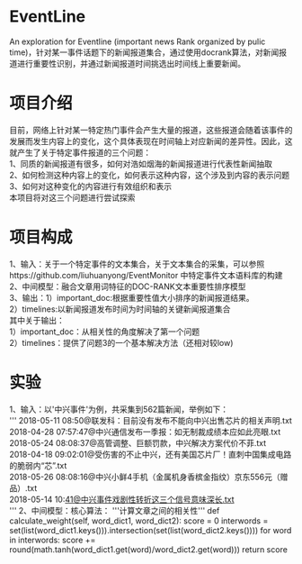 # EventLine
An exploration for Eventline (important news Rank organized by pulic time)，针对某一事件话题下的新闻报道集合，通过使用docrank算法，对新闻报道进行重要性识别，并通过新闻报道时间挑选出时间线上重要新闻。
# 项目介绍  
目前，网络上针对某一特定热门事件会产生大量的报道，这些报道会随着该事件的发展而发生内容上的变化，这个具体表现在时间轴上对应新闻的差异性。因此，这就产生了关于特定事件报道的三个问题：  
1、同质的新闻报道有很多，如何对浩如烟海的新闻报道进行代表性新闻抽取  
2、如何检测这种内容上的变化，如何表示这种内容，这个涉及到内容的表示问题  
3、如何对这种变化的内容进行有效组织和表示  
本项目将对这三个问题进行尝试探索  
# 项目构成
1、输入：关于一个特定事件的文本集合，关于文本集合的采集，可以参照https://github.com/liuhuanyong/EventMonitor 中特定事件文本语料库的构建  
2、中间模型：融合文章用词特征的DOC-RANK文本重要性排序模型  
3、输出：1）important_doc:根据重要性值大小排序的新闻报道结果。  
        2）timelines:以新闻报道发布时间为时间轴的关键新闻报道集合  
其中关于输出：    
1）important_doc：从相关性的角度解决了第一个问题    
2）timelines：提供了问题3的一个基本解决方法（还相对较low)

# 实验
1、输入：以'中兴事件'为例，共采集到562篇新闻，举例如下：  
    '''
    2018-05-11 08:50@联发科：目前没有发布不能向中兴出售芯片的相关声明.txt   
    2018-04-28 07:57:47@中兴通信发布一季报：如无制裁成绩本应如此亮眼.txt   
    2018-05-24 08:08:37@高管调整、巨额罚款，中兴解决方案代价不菲.txt   
    2018-04-18 09:02:01@受伤害的不止中兴，还有美国芯片厂！直刺中国集成电路的脆弱内“芯”.txt   
    2018-05-26 08:08:16@中兴小鲜4手机（金属机身香槟金指纹）京东556元（赠品）.txt   
    2018-05-14 10:41@中兴事件戏剧性转折这三个信号意味深长.txt   
    '''
2、中间模型：核心算法：
    '''计算文章之间的相关性'''
    def calculate_weight(self, word_dict1, word_dict2):
        score = 0
        interwords = set(list(word_dict1.keys())).intersection(set(list(word_dict2.keys())))
        for word in interwords:
            score += round(math.tanh(word_dict1.get(word)/word_dict2.get(word)))
        return score
